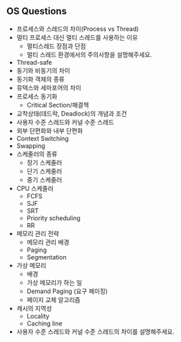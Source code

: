 ## OS Questions 

- 프로세스와 스레드의 차이(Process vs Thread)
- 멀티 프로세스 대신 멀티 스레드를 사용하는 이유
    - 멀티스레드 장점과 단점
    - 멀티 스레드 환경에서의 주의사항을 설명해주세요.
- Thread-safe
- 동기와 비동기의 차이
- 동기화 객체의 종류
- 뮤텍스와 세마포어의 차이
- 프로세스 동기화
    - Critical Section/해결책
- 교착상태(데드락, Deadlock)의 개념과 조건
- 사용자 수준 스레드와 커널 수준 스레드
- 외부 단편화와 내부 단편화
- Context Switching
- Swapping
- 스케줄러의 종류
    - 장기 스케줄러
    - 단기 스케줄러
    - 중기 스케줄러
- CPU 스케줄러
    - FCFS
    - SJF
    - SRT
    - Priority scheduling
    - RR
- 메모리 관리 전략
    - 메모리 관리 배경
    - Paging
    - Segmentation
- 가상 메모리
    - 배경
    - 가상 메모리가 하는 일
    - Demand Paging (요구 페이징)
    - 페이지 교체 알고리즘
- 캐시의 지역성
    - Locality
    - Caching line
- 사용자 수준 스레드와 커널 수준 스레드의 차이를 설명해주세요.